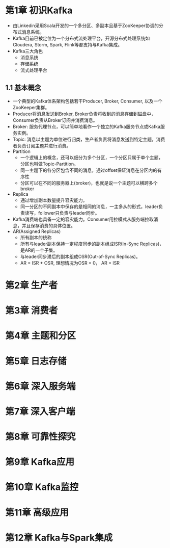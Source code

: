 # 第1章 初识Kafka
* 由Linkedin采用Scala开发的一个多分区、多副本且基于ZooKeeper协调的分布式消息系统。
* Kafka目前已被定位为一个分布式流处理平台，开源分布式处理系统如Cloudera, Storm, Spark, Flink等都支持与Kafka集成。
* Kafka三大角色
  * 消息系统
  * 存储系统
  * 流式处理平台

## 1.1 基本概念
* 一个典型的Kafka体系架构包括若干Producer, Broker, Consumer, 以及一个ZooKeeper集群。
* Producer将消息发送到Broker, Broker负责将收到的消息存储到磁盘中，Consumer负责从Broker订阅并消费消息。
* Broker: 服务代理节点，可以简单地看作一个独立的Kafka服务节点或Kafka服务实例。
* Topic: 消息以主题为单位进行归类，生产者负责将消息发送到特定主题，消费者负责订阅主题并进行消费。
* Partition
  * 一个逻辑上的概念，还可以细分为多个分区，一个分区只属于单个主题，分区也叫做Topic-Partition。
  * 同一主题下的各分区包含不同的消息，通过offset保证消息在分区内的有序性
  * 分区可以在不同的服务器上(broker)，也就是说一个主题可以横跨多个broker
* Replica
  * 通过增加副本数量提升容灾能力。
  * 同一分区的不同副本中保存的是相同的消息，一主多从的形式，leader负责读写，follower只负责与leader同步。
* Kafka消费端也具备一定的容灾能力。Consumer用拉模式从服务端拉取消息，并且保存消费的具体位置。
* AR(Assigned Replicas)
  * 所有副本的统称
  * 所有与leader副本保持一定程度同步的副本组成ISR(In-Sync Replicas)，是AR的一个子集。
  * 与leader同步滞后的副本组成OSR(Out-of-Sync Replicas)。
  * AR = ISR + OSR, 理想情况为OSR = 0， AR = ISR

# 第2章 生产者


# 第3章 消费者

# 第4章 主题和分区

# 第5章 日志存储

# 第6章 深入服务端

# 第7章 深入客户端

# 第8章 可靠性探究

# 第9章 Kafka应用

# 第10章 Kafka监控

# 第11章 高级应用

# 第12章 Kafka与Spark集成